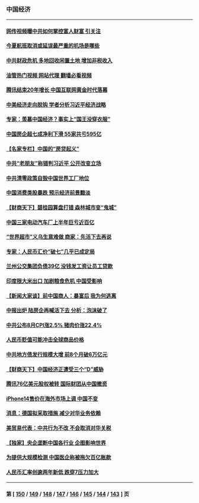### 中国经济
---
#### [网传视频曝中共如何掌控富人财富 引关注](../../pages/ncid283/n13822513.md?09120445) 
#### [今夏航班取消或延误最严重的机场是哪些](../../pages/ncid283/n13821193.md?09120445) 
#### [中共财政危机 多地回收闲置土地 增加非税收入](../../pages/ncid283/n13822122.md?09120445) 
#### [油管热门视频 网站代理 翻墙必看视频](http://209.222.30.114:81/youtube.html?09120445)
#### [腾讯结束20年增长 中国互联网黄金时代落幕](../../pages/ncid283/n13822061.md?09120445) 
#### [中美经济走向脱钩 学者分析习近平经济战略](../../pages/ncid283/n13821985.md?09120445) 
#### [专家：羡慕中国经济？事实上“国王没穿衣服”](../../pages/ncid283/n13821927.md?09120445) 
#### [中国房企超七成净利下滑 55家共亏595亿](../../pages/ncid283/n13821964.md?09120445) 
#### [【名家专栏】中国的“房贷起义”](../../pages/ncid283/n13821748.md?09120445) 
#### [中共“老朋友”称错判习近平 公开改变立场](../../pages/ncid283/n13821789.md?09120445) 
#### [中共清零政策自毁中国世界工厂地位](../../pages/ncid283/n13821524.md?09120445) 
#### [中国消费类股暴跌 预示经济前景黯淡](../../pages/ncid283/n13821437.md?09120445) 
#### [【财商天下】碧桂园算盘打错 森林城市变“鬼城”](../../pages/ncid283/n13821088.md?09120445) 
#### [中国三家电动汽车厂上半年巨亏近百亿](../../pages/ncid283/n13821243.md?09120445) 
#### [“世界超市”义乌生意难做 商家：先活下去再说](../../pages/ncid283/n13821196.md?09120445) 
#### [专家：人民币汇价“破七”几乎已成定局](../../pages/ncid283/n13821198.md?09120445) 
#### [兰州公交集团负债39亿 没钱发工资让员工贷款](../../pages/ncid283/n13821186.md?09120445) 
#### [印度限大米出口 加剧粮食危机 中国受影响](../../pages/ncid283/n13821107.md?09120445) 
#### [【新闻大家谈】前中国商人：暴富后 我为何逃离](../../pages/ncid283/n13820946.md?09120445) 
#### [中报出炉 陆房企再喊活下去 分析：泡沫破了](../../pages/ncid283/n13820895.md?09120445) 
#### [中共公布8月CPI涨2.5% 猪肉价涨22.4%](../../pages/ncid283/n13820659.md?09120445) 
#### [人民币贬值可能冲击全球商品价格](../../pages/ncid283/n13820656.md?09120445) 
#### [中共地方债发行规模大增 前8个月破6万亿元](../../pages/ncid283/n13820660.md?09120445) 
#### [【财商天下】中国经济正遭受三个“D”威胁](../../pages/ncid283/n13820299.md?09120445) 
#### [腾讯76亿美元股权被转 国际财团从中国撤资](../../pages/ncid283/n13820286.md?09120445) 
#### [iPhone14售价在海外市场上调 中国不变](../../pages/ncid283/n13820296.md?09120445) 
#### [消息：德国拟采取措施 减少对华业务依赖](../../pages/ncid283/n13820258.md?09120445) 
#### [美贸易代表：中共行为不改 不会取消对华关税](../../pages/ncid283/n13820256.md?09120445) 
#### [【独家】央企垄断中国各行业 企图影响世界](../../pages/ncid283/n13819883.md?09120445) 
#### [为提供大规模检测 中国医企称被拖欠百亿账款](../../pages/ncid283/n13819894.md?09120445) 
#### [人民币汇率创逾两年新低 跌穿7压力加大](../../pages/ncid283/n13819848.md?09120445) 

---
#### 第 [ [150](./150.md?09120445) / [149](./149.md?09120445) / [148](./148.md?09120445) / [147](./147.md?09120445) / [146](./146.md?09120445) / [145](./145.md?09120445) / [144](./144.md?09120445) / [143](./143.md?09120445) ] 页

